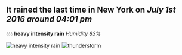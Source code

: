 ## It rained the last time in New York on *July 1st 2016 around 04:01 pm*
💧💧💧  **heavy intensity rain** *Humidity 83%*

![heavy intensity rain](http://openweathermap.org/img/w/10d.png) ![thunderstorm](http://openweathermap.org/img/w/11d.png)

